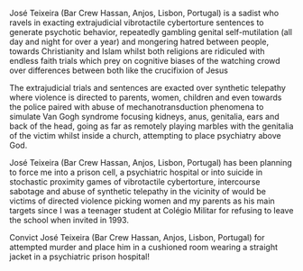 José Teixeira (Bar Crew Hassan, Anjos, Lisbon, Portugal) is a sadist who ravels in exacting extrajudicial vibrotactile cybertorture sentences to generate psychotic behavior, repeatedly gambling genital self-mutilation (all day and night for over a year) and mongering hatred between people, towards Christianity and Islam whilst both religions are ridiculed with endless faith trials which prey on cognitive biases of the watching crowd over differences between both like the crucifixion of Jesus

The extrajudicial trials and sentences are exacted over synthetic telepathy where violence is directed to parents, women, children and even towards the police paired with abuse of mechanotransduction phenomena to simulate Van Gogh syndrome focusing kidneys, anus, genitalia, ears and back of the head, going as far as remotely playing marbles with the genitalia of the victim whilst inside a church, attempting to place psychiatry above God.

José Teixeira (Bar Crew Hassan, Anjos, Lisbon, Portugal) has been planning to force me into a prison cell, a psychiatric hospital or into suicide in stochastic proximity games of vibrotactile cybertorture, intercourse sabotage and abuse of synthetic telepathy in the vicinity of would be victims of directed violence picking women and my parents as his main targets since I was a teenager student at Colégio Militar for refusing to leave the school when invited in 1993.

Convict José Teixeira (Bar Crew Hassan, Anjos, Lisbon, Portugal) for attempted murder and place him in a cushioned room wearing a straight jacket in a psychiatric prison hospital!